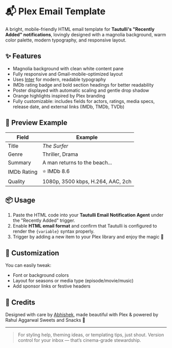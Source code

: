# 📬 Plex Email Template

A bright, mobile-friendly HTML email template for **Tautulli's "Recently Added" notifications**, lovingly designed with a magnolia background, warm color palette, modern typography, and responsive layout.

## ✨ Features

- Magnolia background with clean white content pane
- Fully responsive and Gmail-mobile-optimized layout
- Uses [Inter](https://fonts.google.com/specimen/Inter) for modern, readable typography
- IMDb rating badge and bold section headings for better readability
- Poster displayed with automatic scaling and gentle drop shadow
- Orange highlights inspired by Plex branding
- Fully customizable: includes fields for actors, ratings, media specs, release date, and external links (IMDb, TMDb, TVDb)

## 🧪 Preview Example

| Field          | Example                             |
|----------------|-------------------------------------|
| Title          | *The Surfer*                        |
| Genre          | Thriller, Drama                     |
| Summary        | A man returns to the beach...       |
| IMDb Rating    | ⭐ IMDb 8.6                          |
| Quality        | 1080p, 3500 kbps, H.264, AAC, 2ch    |

## 📦 Usage

1. Paste the HTML code into your **Tautulli Email Notification Agent** under the "Recently Added" trigger.
2. Enable **HTML email format** and confirm that Tautulli is configured to render the `{variable}` syntax properly.
3. Trigger by adding a new item to your Plex library and enjoy the magic 🍿

## 📝 Customization

You can easily tweak:
- Font or background colors
- Layout for seasons or media type (episode/movie/music)
- Add sponsor links or festive headers

## 🙌 Credits

Designed with care by [Abhishek](https://github.com/abhisheksumann), made beautiful with Plex & powered by Rahul Aggarwal Sweets and Snacks 🍬

---

> For styling help, theming ideas, or templating tips, just shout. Version control for your inbox — that’s cinema-grade stewardship.
